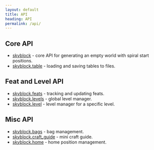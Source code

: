 ```yaml
---
layout: default
title: API
heading: API
permalink: /api/
---
```


## Core API

* [skyblock](skyblock/) - core API for generating an empty world with spiral start positions.
* [skyblock.table](skyblock-table/) - loading and saving tables to files.

## Feat and Level API

* [skyblock.feats](skyblock-feats/) - tracking and updating feats.
* [skyblock.levels](skyblock-levels/) - global level manager.
* [skyblock.level](skyblock-level/) - level manager for a specific level.

## Misc API

* [skyblock.bags](skyblock-bags/) - bag management.
* [skyblock.craft_guide](skyblock-craft-guide/) - mini craft guide.
* [skyblock.home](skyblock-home/) - home position management.
